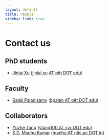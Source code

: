 ```yaml
---
layout: default
title: People
sidebar_link: true
---
```


# **Contact us**

## PhD students
 + [Jinlai Xu](http://jinlaixu.net)       ([jinlai.xu AT pitt DOT edu](mailto:jinlai.xu@pitt.edu))
 
## Faculty
 + [Balaji Palanisamy](http://www.sis.pitt.edu/bpalan/)     ([bpalan AT pitt DOT edu](mailto:bpalan@pitt.edu))
 
## Collaborators
 + [Yuzhe Tang](http://tristartom.github.io/)       ([ytang100 AT syr DOT edu](mailto:ytang100@syr.edu))
 + [S.D. Madhu Kumar](http://people.cse.nitc.ac.in/madhu/)        ([madhu AT nitc.ac DOT in](mailto:madhu@nitc.ac.in))